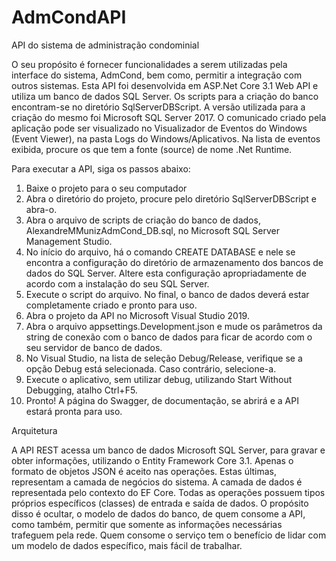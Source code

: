 # AdmCondAPI
API do sistema de administração condominial

O seu propósito é fornecer funcionalidades a serem utilizadas pela interface do sistema, AdmCond, bem como, permitir a integração com outros sistemas. Esta API foi desenvolvida em ASP.Net Core 3.1 Web API e utiliza um banco de dados SQL Server. Os scripts para a criação do banco encontram-se no diretório SqlServerDBScript. A versão utilizada para a criação do mesmo foi Microsoft SQL Server 2017. O comunicado criado pela aplicação pode ser visualizado no Visualizador de Eventos do Windows (Event Viewer), na pasta Logs do Windows/Aplicativos. Na lista de eventos exibida, procure os que tem a fonte (source) de nome .Net Runtime.

Para executar a API, siga os passos abaixo:
1) Baixe o projeto para o seu computador
2) Abra o diretório do projeto, procure pelo diretório SqlServerDBScript e abra-o.
3) Abra o arquivo de scripts de criação do banco de dados, AlexandreMMunizAdmCond_DB.sql, no Microsoft SQL Server Management Studio.
4) No início do arquivo, há o comando CREATE DATABASE e nele se encontra a configuração do diretório de armazenamento dos 
bancos de dados do SQL Server. Altere esta configuração apropriadamente de acordo com a instalação do seu SQL Server.
5) Execute o script do arquivo. No final, o banco de dados deverá estar completamente criado e pronto para uso.
6) Abra o projeto da API no Microsoft Visual Studio 2019.
7) Abra o arquivo appsettings.Development.json e mude os parâmetros da string de conexão com o banco de dados para ficar 
de acordo com o seu servidor de banco de dados.
8) No Visual Studio, na lista de seleção Debug/Release, verifique se a opção Debug está selecionada. Caso contrário, selecione-a.
9) Execute o aplicativo, sem utilizar debug, utilizando Start Without Debugging, atalho Ctrl+F5.
10) Pronto! A página do Swagger, de documentação, se abrirá e a API estará pronta para uso.

Arquitetura

A API REST acessa um banco de dados Microsoft SQL Server, para gravar e obter informações, utilizando o Entity Framework Core 3.1.
Apenas o formato de objetos JSON é aceito nas operações. Estas últimas, representam a camada de negócios do sistema. 
A camada de dados é representada pelo contexto do EF Core. Todas as operações possuem tipos próprios específicos (classes) 
de entrada e saída de dados. O propósito disso é ocultar, o modelo de dados do banco, de quem consome a API, como também, 
permitir que somente as informações necessárias trafeguem pela rede. Quem consome o serviço tem o benefício de lidar 
com um modelo de dados específico, mais fácil de trabalhar.
